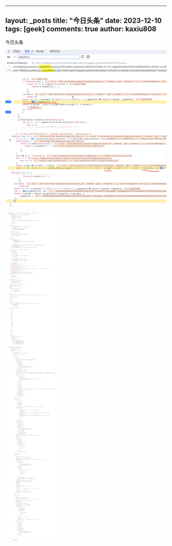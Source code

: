 
---
layout: _posts
title: "今日头条"
date:   2023-12-10
tags: [geek]
comments: true
author: kaxiu808  
---



今日头条

![输入图片说明](/imgs/2023-12-10/C7gsOKoQtoVjTetN.png)
![u是构建值的地方](/imgs/2023-12-10/tUbeeg8zQ6l0V4uP.png)


![n.sign构建值](/imgs/2023-12-10/wPOnHva3jnhPuinR.png)
![结果n](/imgs/2023-12-10/xHEApGbvEUQrvba9.png)

![源码](/imgs/2023-12-10/E7JI42Dgsf6G1nMW.png)

<!--stackedit_data:
eyJoaXN0b3J5IjpbLTExMzk3MTY3NDYsMTk1MzY0MjQwLC0yNT
AyMDM4OTcsLTY4NzM2MTM2OV19
-->